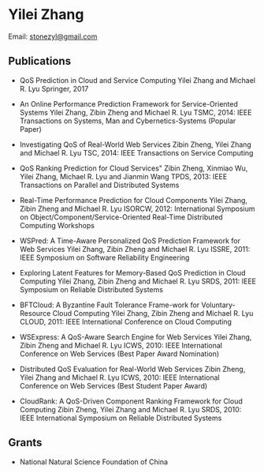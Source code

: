 # Yilei Zhang
Email: <stonezyl@gmail.com>


## Publications
* QoS Prediction in Cloud and Service Computing
Yilei Zhang and Michael R. Lyu
Springer, 2017

* An Online Performance Prediction Framework for Service-Oriented Systems
Yilei Zhang, Zibin Zheng and Michael R. Lyu
TSMC, 2014: IEEE Transactions on Systems, Man and Cybernetics-Systems (Popular Paper)

* Investigating QoS of Real-World Web Services
Zibin Zheng, Yilei Zhang and Michael R. Lyu
TSC, 2014: IEEE Transactions on Service Computing

* QoS Ranking Prediction for Cloud Services"
Zibin Zheng, Xinmiao Wu, Yilei Zhang, Michael R. Lyu and Jianmin Wang
TPDS, 2013: IEEE Transactions on Parallel and Distributed Systems

* Real-Time Performance Prediction for Cloud Components
Yilei Zhang, Zibin Zheng and Michael R. Lyu
ISORCW, 2012: International Symposium on Object/Component/Service-Oriented Real-Time Distributed Computing Workshops

* WSPred: A Time-Aware Personalized QoS Prediction Framework for Web Services
Yilei Zhang, Zibin Zheng and Michael R. Lyu
ISSRE, 2011: IEEE Symposium on Software Reliability Engineering

* Exploring Latent Features for Memory-Based QoS Prediction in Cloud Computing
Yilei Zhang, Zibin Zheng and Michael R. Lyu
SRDS, 2011: IEEE Symposium on Reliable Distributed Systems

* BFTCloud: A Byzantine Fault Tolerance Frame-work for Voluntary-Resource Cloud Computing
Yilei Zhang, Zibin Zheng and Michael R. Lyu
CLOUD, 2011: IEEE International Conference on Cloud Computing

* WSExpress: A QoS-Aware Search Engine for Web Services
Yilei Zhang, Zibin Zheng and Michael R. Lyu
ICWS, 2010: IEEE International Conference on Web Services (Best Paper Award Nomination)

* Distributed QoS Evaluation for Real-World Web Services
Zibin Zheng, Yilei Zhang and Michael R. Lyu
ICWS, 2010: IEEE International Conference on Web Services (Best Student Paper Award)

* CloudRank: A QoS-Driven Component Ranking Framework for Cloud Computing
Zibin Zheng, Yilei Zhang and Michael R. Lyu
SRDS, 2010: IEEE International Symposium on Reliable Distributed Systems

## Grants
* National Natural Science Foundation of China